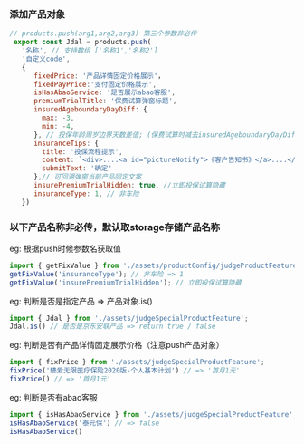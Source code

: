 
### 添加产品对象
```javascript
// products.push(arg1,arg2,arg3) 第三个参数非必传
 export const Jdal = products.push(
   '名称', // 支持数组 ['名称1','名称2']
   '自定义code', 
   { 
      fixedPrice: '产品详情固定价格展示'，
      fixedPayPrice:'支付固定价格展示', 
      isHasAbaoService: '是否展示abao客服',
      premiumTrialTitle: '保费试算弹窗标题',
      insuredAgeboundaryDayDiff: {
        max: -3,
        min: -4,
      }, // 投保年龄周岁边界天数差值; (保费试算时减去insuredAgeboundaryDayDiff天数)
      insuranceTips: {
        title: '投保流程提示',
        content: `<div>....<a id="pictureNotify">《客户告知书》</a>....</div>`,  // 《客户告知书》注意添加id pictureNotify
        submitText: '确定'
      },// 可回溯弹窗当前产品固定文案
      insurePremiumTrialHidden: true, //立即投保试算隐藏
      insuranceType: 1, // 非车险
   }) 
```



### 以下产品名称非必传，默认取storage存储产品名称

eg: 根据push时候参数名获取值
```javascript
import { getFixValue } from './assets/productConfig/judgeProductFeature';
getFixValue('insuranceType'); // 非车险 => 1
getFixValue('insurePremiumTrialHidden'); // 立即投保试算隐藏
```

eg: 判断是否是指定产品 => 产品对象.is()
```javascript
import { Jdal } from './assets/judgeSpecialProductFeature';
Jdal.is() // 是否是京东安联产品 => return true / false
```

eg: 判断是否有产品详情固定展示价格（注意push产品对象）
```javascript
import { fixPrice } from './assets/judgeSpecialProductFeature';
fixPrice('臻爱无限医疗保险2020版-个人基本计划') // => '首月1元'
fixPrice() // => '首月1元'
```
eg: 判断是否有abao客服
```javascript
import { isHasAbaoService } from './assets/judgeSpecialProductFeature';
isHasAbaoService('泰元保') // => false
isHasAbaoService()
```